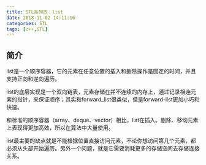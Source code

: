 ```yaml
---
title: STL系列四：list
date: 2018-11-02 14:11:16
categories: STL
tags: [c++,STL]
---
```

## 简介
list是一个顺序容器，它的元素在任意位置的插入和删除操作是固定的时间，并且支持正向和逆向遍历。

list的底层实现是一个双向链表，元素存储在并不连续的内存上，通过记录相连元素的指针，来保证顺序；其实和forward_list很类似，但是forward-list更加小巧和快速。

和标准的顺序容器（array、deque、vector）相比，list在插入。删除、移动元素上表现得更加高效，所以在算法中大量使用。

list最主要的缺点就是不能根据位置直接访问元素，不论你想访问第几个元素，都必须从头部开始遍历。另外一个问题，就是它需要消耗更多的存储空间去存储连接关系。